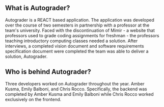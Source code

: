 ## What is Autograder? 
Autograder is a REACT based application. The application was developed over the course of two semesters in partnership with a professor at the team's university. Faced with the discontinuation of Mimir - a website that professors used to grade coding assignments for freshman - the professors teaching introductory computing classes needed a solution. After interviews, a completed vision document and software requirements specification document were completed the team was able to deliver a solution, Autograder. 

## Who is behind Autograder? 
Three developers worked on Autograder throughout the year. Amber Kusma, Emily Balboni, and Chris Rocco. Specifically, the backend was completed by Amber Kusma and Emily Balboni while Chris Rocco worked exclusively on the frontend. 


